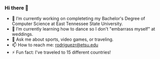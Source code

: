 ### Hi there 👋

- 🔭 I’m currently working on completeting my Bachelor's Degree of Computer Science at East Tennessee State University.
- 🌱 I’m currently learning how to dance so I don't "embarrass myself" at weddings.
- 💬 Ask me about sports, video games, or traveling.
- 📫 How to reach me: rodriguezr@etsu.edu
- ⚡ Fun fact: I've traveled to 15 different countries!
